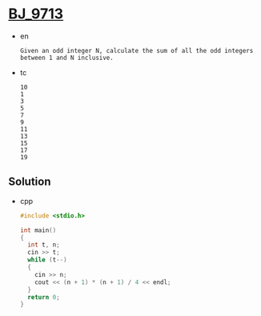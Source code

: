 # [BJ_9713](https://www.acmicpc.net/problem/9713)

* en

  ```en
  Given an odd integer N, calculate the sum of all the odd integers between 1 and N inclusive.
  ```

* tc

  ```tc
  10
  1
  3
  5
  7
  9
  11
  13
  15
  17
  19
  ```

## Solution

* cpp

  ```cpp
  #include <stdio.h>

  int main()
  {
    int t, n;
    cin >> t;
    while (t--)
    {
      cin >> n;
      cout << (n + 1) * (n + 1) / 4 << endl;
    }
    return 0;
  }
  ```
